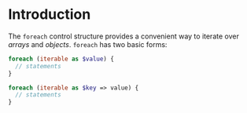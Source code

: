 # Introduction

The `foreach` control structure provides a convenient way to iterate over _arrays_ and _objects_. `foreach` has two basic forms:

```php
foreach (iterable as $value) {
  // statements
}

foreach (iterable as $key => value) {
  // statements
}
```
